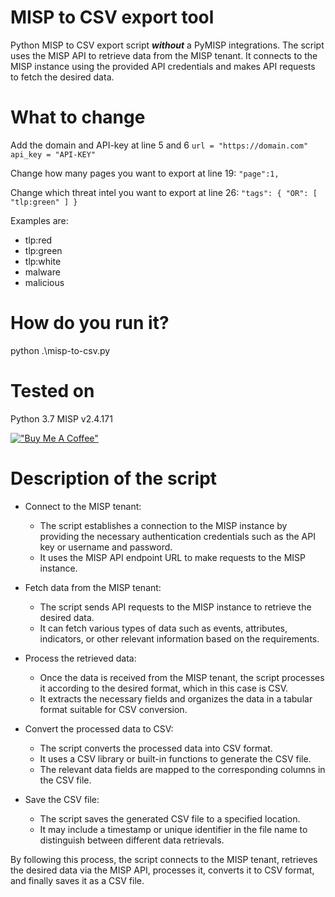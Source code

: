 # MISP to CSV export tool
Python MISP to CSV export script ***without*** a PyMISP integrations. The script uses the MISP API to retrieve data from the MISP tenant. It connects to the MISP instance using the provided API credentials and makes API requests to fetch the desired data.

# What to change
Add the domain and API-key at line 5 and 6
`url = "https://domain.com"
api_key = "API-KEY"`

Change how many pages you want to export at line 19:
`"page":1,`

Change which threat intel you want to export at line 26:
`"tags": {
        "OR": [
            "tlp:green"
        ]
    }
`

Examples are: 
- tlp:red
- tlp:green
- tlp:white
- malware
- malicious

# How do you run it?
python .\misp-to-csv.py

# Tested on
Python 3.7
MISP v2.4.171 

[!["Buy Me A Coffee"](https://www.buymeacoffee.com/assets/img/custom_images/orange_img.png)](https://www.buymeacoffee.com/victorpas)

# Description of the script
- Connect to the MISP tenant:
  - The script establishes a connection to the MISP instance by providing the necessary authentication credentials such as the API key or username and password.
  - It uses the MISP API endpoint URL to make requests to the MISP instance.

- Fetch data from the MISP tenant:
  - The script sends API requests to the MISP instance to retrieve the desired data.
  - It can fetch various types of data such as events, attributes, indicators, or other relevant information based on the requirements.

- Process the retrieved data:
  - Once the data is received from the MISP tenant, the script processes it according to the desired format, which in this case is CSV.
  - It extracts the necessary fields and organizes the data in a tabular format suitable for CSV conversion.

- Convert the processed data to CSV:
  - The script converts the processed data into CSV format.
  - It uses a CSV library or built-in functions to generate the CSV file.
  - The relevant data fields are mapped to the corresponding columns in the CSV file.

- Save the CSV file:
  - The script saves the generated CSV file to a specified location.
  - It may include a timestamp or unique identifier in the file name to distinguish between different data retrievals.

By following this process, the script connects to the MISP tenant, retrieves the desired data via the MISP API, processes it, converts it to CSV format, and finally saves it as a CSV file.
